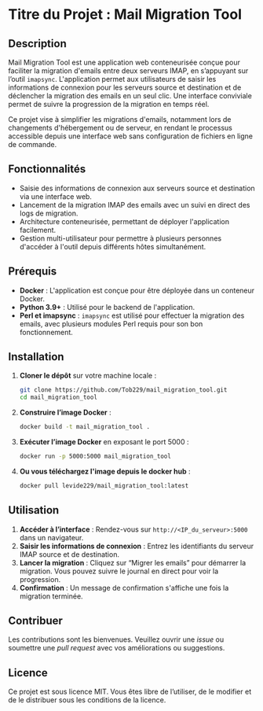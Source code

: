 # Titre du Projet : Mail Migration Tool

## Description
Mail Migration Tool est une application web conteneurisée conçue pour faciliter la migration d'emails entre deux serveurs IMAP, en s’appuyant sur l’outil `imapsync`. L'application permet aux utilisateurs de saisir les informations de connexion pour les serveurs source et destination et de déclencher la migration des emails en un seul clic. Une interface conviviale permet de suivre la progression de la migration en temps réel. 

Ce projet vise à simplifier les migrations d'emails, notamment lors de changements d'hébergement ou de serveur, en rendant le processus accessible depuis une interface web sans configuration de fichiers en ligne de commande. 

## Fonctionnalités
- Saisie des informations de connexion aux serveurs source et destination via une interface web.
- Lancement de la migration IMAP des emails avec un suivi en direct des logs de migration.
- Architecture conteneurisée, permettant de déployer l'application facilement.
- Gestion multi-utilisateur pour permettre à plusieurs personnes d'accéder à l'outil depuis différents hôtes simultanément.
  
## Prérequis
- **Docker** : L'application est conçue pour être déployée dans un conteneur Docker.
- **Python 3.9+** : Utilisé pour le backend de l'application.
- **Perl et imapsync** : `imapsync` est utilisé pour effectuer la migration des emails, avec plusieurs modules Perl requis pour son bon fonctionnement.

## Installation
1. **Cloner le dépôt** sur votre machine locale :
   ```bash
   git clone https://github.com/Tob229/mail_migration_tool.git
   cd mail_migration_tool
   ```

2. **Construire l’image Docker** :
   ```bash
   docker build -t mail_migration_tool .
   ```

3. **Exécuter l’image Docker** en exposant le port 5000 :
   ```bash
   docker run -p 5000:5000 mail_migration_tool
   ```
4. **Ou vous téléchargez l'image depuis le docker hub** :
   ```bash
   docker pull levide229/mail_migration_tool:latest
   ```

## Utilisation
1. **Accéder à l’interface** : Rendez-vous sur `http://<IP_du_serveur>:5000` dans un navigateur.
2. **Saisir les informations de connexion** : Entrez les identifiants du serveur IMAP source et de destination.
3. **Lancer la migration** : Cliquez sur “Migrer les emails” pour démarrer la migration. Vous pouvez suivre le journal en direct pour voir la progression.
4. **Confirmation** : Un message de confirmation s'affiche une fois la migration terminée.

## Contribuer
Les contributions sont les bienvenues. Veuillez ouvrir une *issue* ou soumettre une *pull request* avec vos améliorations ou suggestions.

## Licence
Ce projet est sous licence MIT. Vous êtes libre de l’utiliser, de le modifier et de le distribuer sous les conditions de la licence.

